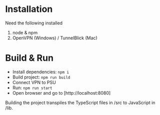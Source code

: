 # Installation
Need the following installed
1. node & npm
1. OpenVPN (Windows) / TunnelBlick (Mac)
# Build & Run
* Install dependencies: `npm i`
* Build project: `npm run build`
* Connect VPN to PSU
* Run: `npm run start`
* Open browser and go to [http://localhost:8080]

Building the project transpiles the TypeScript files in /src to JavaScript in /lib.
